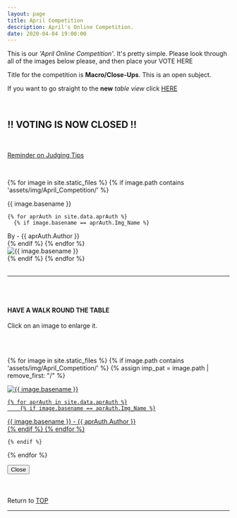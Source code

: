 ```yaml
---
layout: page
title: April Competition
description: April's Online Competition.
date: 2020-04-04 19:00:00
---
```



This is our _'April Online Competition'_. It's pretty simple. Please look through all of the images below please, and then place your VOTE HERE
<!-- <a target="_blank" href="https://surveyhero.com/c/884aefb8">VOTE HERE</a> 
-->

<p>Title for the competition is <strong>Macro/Close-Ups</strong>. This is an open subject.</p> 

If you want to go straight to the __new__ *table view* click <a href="#tableView">HERE</a>

<br>

## !! VOTING IS NOW CLOSED !!

<br>
<p><a href="{{ site.baseurl }}/Judging_Images/" target="_blank">Reminder on Judging Tips</a></p> 



<br>

<!-- This loops through all the images in specified folder -->
{% for image in site.static_files %}
    {% if image.path contains 'assets/img/April_Competition/' %}
<div class="Number">{{ image.basename }}</div>

<!-- This runs and checks if there is a matching author in the file -->
    {% for aprAuth in site.data.aprAuth %}
      {% if image.basename == aprAuth.Img_Name %}
<div class="subName">By - {{ aprAuth.Author }}</div>
      {% endif %}
    {% endfor %}


<div>
    <img class="col three Comp_Img" src="{{ site.baseurl }}{{ image.path }}" alt="{{ image.basename }}">
</div>
    {% endif %}
{% endfor %}



<br>
<br>

<hr id="tableView">

<br>
<br>

<div class="col three caption">
    <h4>HAVE A WALK ROUND THE TABLE </h4>
    <p>Click on an image to enlarge it.</p>    
</div>

<br>
<br>

<!-- MASONARY GRID -->
<div class="full-width">
	<div class="grid">

{% for image in site.static_files %}
    {% if image.path contains 'assets/img/April_Competition/' %}
        {% assign imp_pat = image.path | remove_first: "/" %}
<div class="grid__item" data-size="1280x1280">  
    <a href="{{ site.baseurl }}{{ image.path }}" class="img-wrap" alt="{{ image.basename }}">
        <img src="{{ site.baseurl }}{{ image.path }}" alt="{{ image.basename }}" />

    {% for aprAuth in site.data.aprAuth %}
        {% if image.basename == aprAuth.Img_Name %}
<div class="description description--grid">{{ image.basename }} - {{ aprAuth.Author }}</div>
        {% endif %}
    {% endfor %}

</a>
</div>

    {% endif %}
{% endfor %}
	</div>

<!-- /grid -->
<div class="preview">
	<button class="action action--close"><i class="fa fa-times"></i><span class="text-hidden">Close</span></button>
	<div class="description description--preview"></div>
</div>
</div>
<!-- MASONARY GRID END -->

<br>

<!-- <p>If you have made your choice - please do not forget to vote <a target="_blank" href="https://surveyhero.com/c/884aefb8">HERE</a></p> -->

<br>
<br>

<div class="col three caption">
    Return to <a href="#top">TOP</a>
</div>

<hr>






